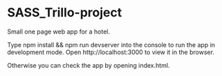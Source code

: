 # SASS_Trillo-project
Small one page web app for a hotel.

Type npm install && npm run devserver into the console to run the app in development mode.
Open http://localhost:3000 to view it in the browser.

Otherwise you can check the app by opening index.html.
